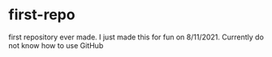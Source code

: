 # first-repo
first repository ever made. I just made this for fun on 8/11/2021. Currently do not know how to use GitHub 

